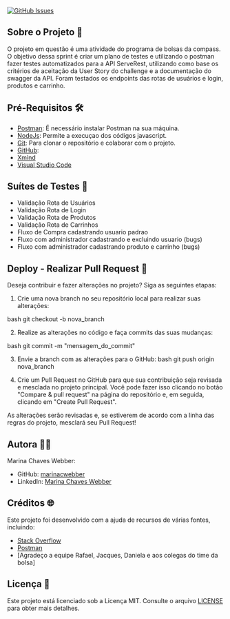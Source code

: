 [![GitHub Issues](https://img.shields.io/badge/GitHub-Issues-ff4f00?logo=github&style=flat-square)](https://github.com/marinacwebber/PB_Sprint7_MarinaWebber_Compass/issues)

## Sobre o Projeto 🚀
O projeto em questão é uma atividade do programa de bolsas da compass. 
O objetivo dessa sprint é criar um plano de testes e utilizando o postman fazer testes automatizados para a API ServeRest, 
utilizando como base os critérios de aceitação da User Story do challenge e a documentação do swagger da API. Foram testados os endpoints das rotas de usuários e login, produtos e carrinho. 

## Pré-Requisitos 🛠️

- [Postman](https://www.postman.com/downloads/): É necessário instalar Postman na sua máquina.
- [NodeJs](https://nodejs.org/pt-br/download): Permite a execuçao dos códigos javascript.
- [Git](https://git-scm.com/downloads): Para clonar o repositório e colaborar com o projeto.
- [GitHub](https://github.com/join): 
- [Xmind](https://xmind.app/download/)
- [Visual Studio Code](https://code.visualstudio.com/)

## Suítes de Testes 🚀

- Validação Rota de Usuários
- Validação Rota de Login
- Validação Rota de Produtos
- Validação Rota de Carrinhos 
- Fluxo de Compra cadastrando usuario padrao 
- Fluxo com administrador cadastrando e excluindo usuario (bugs)
- Fluxo com administrador cadastrando produto e carrinho (bugs)

## Deploy - Realizar Pull Request 🤖

Deseja contribuir e fazer alterações no projeto? Siga as seguintes etapas:

1. Crie uma nova branch no seu repositório local para realizar suas alterações:

bash
git checkout -b nova_branch

2. Realize as alterações no código e faça commits das suas mudanças:

bash
git commit -m "mensagem_do_commit"

3. Envie a branch com as alterações para o GitHub:
bash
git push origin nova_branch

4. Crie um Pull Request no GitHub para que sua contribuição seja revisada e mesclada no projeto principal. Você pode fazer isso clicando no botão "Compare & pull request" na página do repositório e, em seguida, clicando em "Create Pull Request".

As alterações serão revisadas e, se estiverem de acordo com a linha das regras do projeto, mesclará seu Pull Request!

## Autora 👩‍💻

Marina Chaves Webber:
- GitHub: [marinacwebber](https://github.com/marinacwebber)
- LinkedIn: [Marina Chaves Webber](https://www.linkedin.com/in/marina-chaves-webber-6b844a230/)

## Créditos 🌐

Este projeto foi desenvolvido com a ajuda de recursos de várias fontes, incluindo:

- [Stack Overflow](https://stackoverflow.com/)
- [Postman](https://www.postman.com/api-documentation-tool/)
- [Agradeço a equipe Rafael, Jacques, Daniela e aos colegas do time da bolsa] 

## Licença 📜 

Este projeto está licenciado sob a Licença MIT. Consulte o arquivo [LICENSE](/LICENCE) para obter mais detalhes.